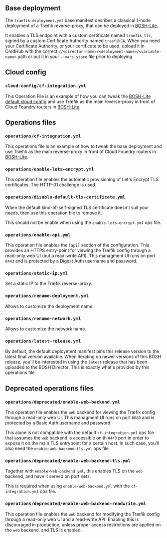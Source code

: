 ## Base deployment

The `traefik-deployment.yml` base manifest desribes a classical 1-node
deployment of a Træfik reverse-proxy, that can be deployed in
[BOSH-Lite](https://bosh.io/docs/bosh-lite.html).

It enables a TLS endpoint with a custom certificate named `traefik_tls`,
signed by a custom Certificate Authority named `traefikCA`. When you need your
Certificate Authority, or your certificate to be used, upload it in CredHub
with the correct `//<director-name>/<deployment-name>/<variable-name>` path or
put it in your `--vars-store` file prior to deploying.


## Cloud config

### `cloud-config/cf-integration.yml`

This Operation File is an example of how you can tweak the
[BOSH-Lite default cloud config](https://github.com/cloudfoundry/cf-deployment/blob/master/iaas-support/bosh-lite/cloud-config.yml)
and use Træfik as the main reverse-proxy in front of Cloud Foundry routers in
[BOSH-Lite](https://bosh.io/docs/bosh-lite.html).


## Operations files

### `operations/cf-integration.yml`

This operations file is an example of how to tweak the base deployment and use
Træfik as the main reverse-proxy in front of Cloud Foundry routers in
[BOSH-Lite](https://bosh.io/docs/bosh-lite.html).


### `operations/enable-lets-encrypt.yml`

This operation file enables the automatic provisioning of Let's Encrypt TLS
certificates. The HTTP-01 challenge is used.


### `operations/disable-default-tls-certificate.yml`

When the default kind-of-self-signed TLS certificate doesn't suit your needs,
then use this operation file to remove it.

This should not be enable when using the `enable-lets-encrypt.yml` ops file.


### `operations/enable-api.yml`

This operation file enables the `[api]` section of the configuration. This
provides an HTTPS entry-point for viewing the Træfik config through a
read-only web UI (but a read-write API). This managment UI runs on port `8443`
and is protected by a Digest Auth username and password.


### `operations/static-ip.yml`

Set a static IP to the Træfik reverse-proxy.


### `operations/rename-deployment.yml`

Allows to customize the deployment name.


### `operations/rename-network.yml`

Allows to customize the network name.


### `operations/latest-release.yml`

By default, the default deployment manifest pins this release version to the
latest final version available. When iterating on newer versions of this BOSH
release, you'll be interested in using the `latest` release that has been
uploaded to the BOSH Director. This is exactly what's provided by this
operations file.


## Deprecated operations files


### `operations/deprecated/enable-web-backend.yml`

This operation file enables the `web` backend for viewing the Træfik config
through a read-only web UI. This managment UI runs on port `8080` and is
protected by a Basic Auth username and password.

This alone is not compatible with the default `cf-integration.yml` ops file
that assumes the `web` backend is accessible on th `8443` port in order to
expose it on the main TLS entrypoint for a certain host. In such case, you'll
also need the `enable-web-backend-tls.yml` ops file.


### `operations/deprecated/enable-web-backend-tls.yml`

Together with `enable-web-backend.yml`, this enables TLS on the `web` backend,
and have it served on port `8443`.

This is required when using `enable-web-backend.yml` with the
`cf-integration.yml` ops file.


### `operations/deprecated/enable-web-backend-readwrite.yml`

This operation file enables the `web` backend for modifying the Træfik config
through a read-only web UI and a read-write API. Enabling this is discouraged
in production, unless proper access restrictions are applied on the `web`
backend, and TLS is enabled.
